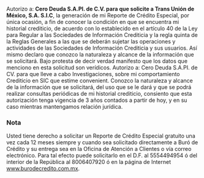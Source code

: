 Autorizo a: **Cero Deuda S.A.PI. de C.V. para que solicite a Trans Unión de México, S.A. S.I.C**, la generación de mi Reporte de Crédito Especial, por única ocasión, a fin de conocer la condición en que se encuentra mi historial crediticio, de acuerdo con lo establecido en el artículo 40 de la Ley para Regular a las Sociedades de Información Crediticia y la regla quinta de la Reglas Generales a las que se deberán sujetar las operaciones y actividades de las Sociedades de Información Crediticia y sus usuarios. Así mismo declaro que conozco la naturaleza y alcance de la información que se solicitará. Bajo protesta de decir verdad manifesto que los datos que menciono en esta solicitud son verídicos. Autorizo a: Cero Deuda S.A.PI. de CV. para que lleve a cabo Investigaciones, sobre mi comportamiento Crediticio en SIC que estime convenient. Conozco la naturaleza y alcance de la información que se solicitará, del uso que se le dará y que se podrá realizar consultas periódicas de mi historial crediticio, consiento que esta autorización tenga vigencia de 3 años contados a partir de hoy, y en su caso mientras mantengamos relación jurídica.

### Nota

Usted tiene derecho a solicitar un Reporte de Crédito Especial gratuito una vez cada 12 meses siempre y cuando sea solicitado directamente a Buró de Crédito y su entrega sea en la Oficina de Atención a Clientes o vía correo electrónico. Para tal efecto puede solicitarlo en el D.F. al 5554494954 ó del interior de la República al 8006407920 ó en la página de Internet www.burodecredito.com.mx.
